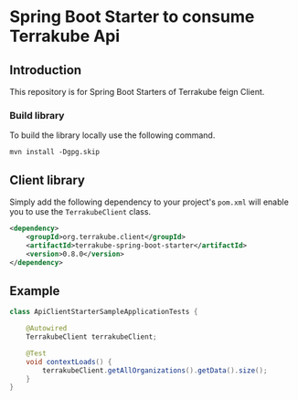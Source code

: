 # Spring Boot Starter to consume Terrakube Api

## Introduction

This repository is for Spring Boot Starters of Terrakube feign Client.

### Build library

To build the library locally use the following command.

```
mvn install -Dgpg.skip
```

## Client library

Simply add the following dependency to your project's `pom.xml` will enable you to use the `TerrakubeClient` class.

```xml
<dependency>
    <groupId>org.terrakube.client</groupId>
    <artifactId>terrakube-spring-boot-starter</artifactId>
    <version>0.8.0</version>
</dependency>
```

## Example
```java
class ApiClientStarterSampleApplicationTests {

    @Autowired
    TerrakubeClient terrakubeClient;

    @Test
    void contextLoads() {
        terrakubeClient.getAllOrganizations().getData().size();
    }
}
```

